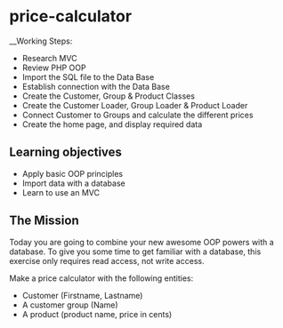 # price-calculator

__Working Steps:
* Research MVC
* Review PHP OOP
* Import the SQL file to the Data Base
* Establish connection with the Data Base
* Create the Customer, Group & Product Classes
* Create the Customer Loader, Group Loader & Product Loader
* Connect Customer to Groups and calculate the different prices
* Create the home page, and display required data

## Learning objectives
- Apply basic OOP principles
- Import data with a database
- Learn to use an MVC

## The Mission
Today you are going to combine your new awesome OOP powers with a database.
To give you some time to get familiar with a database, this exercise only requires read access, not write access.

Make a price calculator with the following entities:
- Customer (Firstname, Lastname)
- A customer group (Name)
- A product (product name, price in cents)
